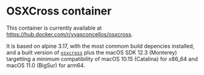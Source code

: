 # OSXCross container

This container is currently available at https://hub.docker.com/r/vvasconcellos/osxcross.

It is based on alpine 3.17, with the most commom build depencies installed, and a built version of [`osxcross`](https://github.com/tpoechtrager/osxcross) plus the macOS SDK 12.3 (Monterey) targetting a minimum compatibility of macOS 10.15 (Catalina) for x86_64 and macOS 11.0 (BigSur) for arm64.

